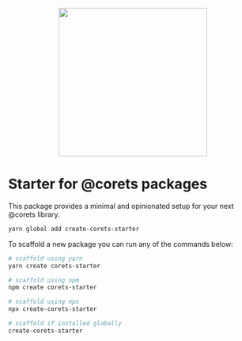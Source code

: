 <p align="center"><a href="https://corets.github.io/corets"><img src="https://raw.githubusercontent.com/corets/corets/master/public/assets/logo-text.svg" width="300"/></a></p>

# Starter for @corets packages

This package provides a minimal and opinionated setup for your next @corets library.

```bash
yarn global add create-corets-starter
```

To scaffold a new package you can run any of the commands below:

```bash
# scaffold using yarn
yarn create corets-starter

# scaffold using npm
npm create corets-starter

# scaffold using npx
npx create-corets-starter

# scaffold if installed globally
create-corets-starter
```
